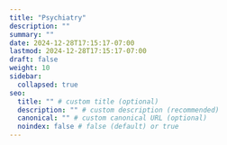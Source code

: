 ```yaml
---
title: "Psychiatry"
description: ""
summary: ""
date: 2024-12-28T17:15:17-07:00
lastmod: 2024-12-28T17:15:17-07:00
draft: false
weight: 10
sidebar:
  collapsed: true
seo:
  title: "" # custom title (optional)
  description: "" # custom description (recommended)
  canonical: "" # custom canonical URL (optional)
  noindex: false # false (default) or true
---
```

